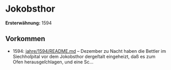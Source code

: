 # Jokobsthor

**Ersterwähnung:** 1594

## Vorkommen
- 1594: [jahre/1594/README.md](../jahre/1594/README.md) – Dezember zu Nacht haben die Bettler im
Siechhoſpital vor dem Jokobsthor dergeſtalt eingeheizt,
daß es zum Ofen herausgeſchlagen, und eine Sc...
